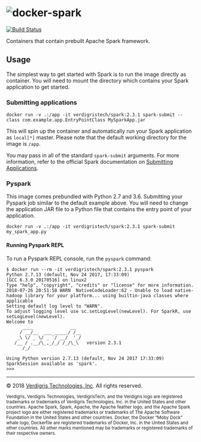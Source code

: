 # ![docker-spark](https://s3-us-west-2.amazonaws.com/verdigris/spark-docker.svg)

[![Build Status](https://img.shields.io/circleci/token/f41a8ea8d8fe8a47d6d409f60f53230c8c21ff67/project/VerdigrisTech/docker-spark.svg)](https://circleci.com/gh/VerdigrisTech/docker-spark)

Containers that contain prebuilt Apache Spark framework.

## Usage

The simplest way to get started with Spark is to run the image directly as
container. You will need to mount the directory which contains your Spark
application to get started.

### Submitting applications

```console
docker run -v .:/app -it verdigristech/spark:2.3.1 spark-submit --class com.example.app.EntryPointClass MySparkApp.jar
```

This will spin up the container and automatically run your Spark application as
`local[*]` master. Please note that the default working directory for the image
is `/app`.

You may pass in all of the standard `spark-submit` arguments. For more
information, refer to the official Spark documentation on
[Submitting Applications](https://spark.apache.org/docs/latest/submitting-applications.html).

### Pyspark

This image comes prebundled with Python 2.7 and 3.6. Submitting your Pyspark
job similar to the default example above. You will need to change the
application JAR file to a Python file that contains the entry point of your
application.

```console
docker run -v .:/app -it verdigristech/spark:2.3.1 spark-submit my_spark_app.py
```

#### Running Pyspark REPL

To run a Pyspark REPL console, run the `pyspark` command:

```console
$ docker run --rm -it verdigristech/spark:2.3.1 pyspark
Python 2.7.13 (default, Nov 24 2017, 17:33:09)
[GCC 6.3.0 20170516] on linux2
Type "help", "copyright", "credits" or "license" for more information.
2018-07-26 20:51:58 WARN  NativeCodeLoader:62 - Unable to load native-hadoop library for your platform... using builtin-java classes where applicable
Setting default log level to "WARN".
To adjust logging level use sc.setLogLevel(newLevel). For SparkR, use setLogLevel(newLevel).
Welcome to
      ____              __
     / __/__  ___ _____/ /__
    _\ \/ _ \/ _ `/ __/  '_/
   /__ / .__/\_,_/_/ /_/\_\   version 2.3.1
      /_/

Using Python version 2.7.13 (default, Nov 24 2017 17:33:09)
SparkSession available as 'spark'.
>>>
```

-----

© 2018 [Verdigris Technologies, Inc](https://verdigris.co). All rights reserved.

<sub>
Verdigris, Verdigris Technologies, VerdigrisTech, and the Verdigris logo are
registered trademarks or trademarks of Verdigris Technologies, Inc. in the
United States and other countries. Apache Spark, Spark, Apache, the Apache
feather logo, and the Apache Spark project logo are either registered
trademarks or trademarks of The Apache Software Foundation in the United States
and other countries. Docker, the Docker “Moby Dock” whale logo, Dockerfile are
registered trademarks of Docker, Inc. in the United States and other countries.
All other marks mentioned may be trademarks or registered trademarks of their
respective owners.
</sub>
